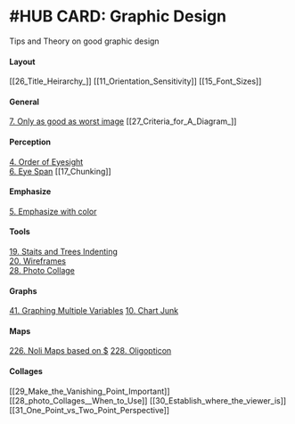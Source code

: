 # #HUB CARD: Graphic Design 

Tips and Theory on good graphic design
#### Layout
[[26_Title_Heirarchy_]]
[[11_Orientation_Sensitivity]]
[[15_Font_Sizes]]

#### General
[7. Only as good as worst image](7_Worst_Image.md)
[[27_Criteria_for_A_Diagram_]]

#### Perception
[4. Order of Eyesight](4_Order_of_Eyesight.md)   
[6. Eye Span](6_Eye_Span.md) 
[[17_Chunking]]


#### Emphasize 
[5. Emphasize with color](5_Emphasize_with_Color.md)

#### Tools 
[19. Staits and Trees Indenting](19_Stairs_and_Trees.md)     
[20. Wireframes](20_Wireframes.md)   
[28. Photo Collage](https://github.com/SageGrey/exp-exp-exp/blob/main/zzzzz_cards/28_photo_Collages__When_to_Use.md)

#### Graphs 

[41. Graphing Multiple Variables](41_Graphing_Multivariables.md)
[10. Chart Junk](10_Chart_Junk.md)

#### Maps
[226. Noli Maps based on $](226_NoliMapsForIncome.md)
[228. Oligopticon](228_Oligopticon.md)

#### Collages
[[29_Make_the_Vanishing_Point_Important]]
[[28_photo_Collages__When_to_Use]]
[[30_Establish_where_the_viewer_is]]
[[31_One_Point_vs_Two_Point_Perspective]]

